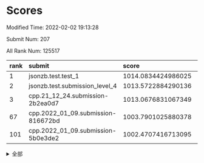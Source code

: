 # Scores

Modified Time: 2022-02-02 19:13:28

Submit Num: 207

All Rank Num: 125517

| rank |               submit               |       score        |       sigma        | pk_num |
| :--- | :--------------------------------- | :----------------- | :----------------- | :----- |
| 1    | jsonzb.test.test_1                 | 1014.0834424986025 | 0.8362578561203504 | 2426   |
| 2    | jsonzb.test.submission_level_4     | 1013.5722884290136 | 0.8367093609808373 | 2424   |
| 3    | cpp.21_12_24.submission-2b2ea0d7   | 1013.0676831067349 | 0.7825491367064664 | 2426   |
| 67   | cpp.2022_01_09.submission-816672bd | 1003.7901025880378 | 0.728115093159307  | 2428   |
| 101  | cpp.2022_01_09.submission-5b0e3de2 | 1002.4707416713095 | 0.712577713678265  | 2423   |


<details>
<summary>全部</summary>

| rank |                 submit                 |       score        |       sigma        | pk_num |
| :--- | :------------------------------------- | :----------------- | :----------------- | :----- |
| 1    | jsonzb.test.test_1                     | 1014.0834424986025 | 0.8362578561203504 | 2426   |
| 2    | jsonzb.test.submission_level_4         | 1013.5722884290136 | 0.8367093609808373 | 2424   |
| 3    | cpp.21_12_24.submission-2b2ea0d7       | 1013.0676831067349 | 0.7825491367064664 | 2426   |
| 4    | gobigger.level_3.submission_level_3_27 | 1011.9275294319326 | 0.7919348248489573 | 2425   |
| 5    | gobigger.level_3.submission_level_3_29 | 1011.5582705709302 | 0.7987883994440379 | 2430   |
| 6    | gobigger.level_3.submission_level_3_16 | 1011.4388026600894 | 0.761068570153754  | 2423   |
| 7    | gobigger.level_3.submission_level_3_32 | 1011.1261273758892 | 0.7825448728548967 | 2425   |
| 8    | gobigger.level_3.submission_level_3_49 | 1011.0474670141073 | 0.7830720165183365 | 2426   |
| 9    | gobigger.level_3.submission_level_3_8  | 1011.0412528326649 | 0.7718565003369503 | 2431   |
| 10   | gobigger.level_3.submission_level_3_2  | 1010.8839086853974 | 0.7766145182217522 | 2419   |
| 11   | gobigger.level_3.submission_level_3_28 | 1010.8731211433893 | 0.7531400071586112 | 2428   |
| 12   | gobigger.level_3.submission_level_3_40 | 1010.8565029497522 | 0.7612040753354437 | 2426   |
| 13   | gobigger.level_3.submission_level_3_20 | 1010.764639740926  | 0.7523854173355595 | 2426   |
| 14   | gobigger.level_3.submission_level_3_33 | 1010.6762878837374 | 0.7385888589483595 | 2427   |
| 15   | gobigger.level_3.submission_level_3_35 | 1010.47903183366   | 0.7702688365305874 | 2429   |
| 16   | gobigger.level_3.submission_level_3_39 | 1010.4228381778463 | 0.7516450593231349 | 2425   |
| 17   | gobigger.level_3.submission_level_3_26 | 1010.4216848486134 | 0.7553047752321306 | 2427   |
| 18   | gobigger.level_3.submission_level_3_23 | 1010.3446522519012 | 0.7513704766683588 | 2429   |
| 19   | gobigger.level_3.submission_level_3_0  | 1010.2786986663841 | 0.767599810606593  | 2426   |
| 20   | gobigger.level_3.submission_level_3_46 | 1010.2015905500537 | 0.783298305378733  | 2427   |
| 21   | gobigger.level_3.submission_level_3_41 | 1010.1608614493157 | 0.7809979407811884 | 2421   |
| 22   | gobigger.level_3.submission_level_3_34 | 1010.0985890260741 | 0.7809828612333736 | 2425   |
| 23   | gobigger.level_3.submission_level_3_15 | 1010.0921789785451 | 0.7705778903537489 | 2426   |
| 24   | gobigger.level_3.submission_level_3_24 | 1010.0620665440265 | 0.7631796864045595 | 2427   |
| 25   | gobigger.level_3.submission_level_3_11 | 1009.9683500728635 | 0.7627278693106333 | 2427   |
| 26   | gobigger.level_3.submission_level_3_7  | 1009.9211788701107 | 0.7471256655006079 | 2425   |
| 27   | gobigger.level_3.submission_level_3_47 | 1009.9012124391407 | 0.7530815474225678 | 2431   |
| 28   | gobigger.level_3.submission_level_3_30 | 1009.8734966998101 | 0.7532146077785887 | 2422   |
| 29   | gobigger.level_3.submission_level_3_22 | 1009.7785791937607 | 0.7584967710214674 | 2421   |
| 30   | gobigger.level_3.submission_level_3_42 | 1009.7656791620083 | 0.7520507372226591 | 2429   |
| 31   | gobigger.level_3.submission_level_3_17 | 1009.7357769994869 | 0.7462186469078618 | 2424   |
| 32   | gobigger.level_3.submission_level_3_13 | 1009.7197124296218 | 0.7618042265580302 | 2424   |
| 33   | gobigger.level_3.submission_level_3_1  | 1009.6884243691292 | 0.7521292977711476 | 2424   |
| 34   | gobigger.level_3.submission_level_3_25 | 1009.6615017840559 | 0.7654040282209698 | 2429   |
| 35   | gobigger.level_3.submission_level_3_31 | 1009.6535556743113 | 0.7501354948267331 | 2428   |
| 36   | gobigger.level_3.submission_level_3_12 | 1009.6056504750927 | 0.7474515333777936 | 2424   |
| 37   | gobigger.level_3.submission_level_3_37 | 1009.551618845177  | 0.754649367760421  | 2423   |
| 38   | gobigger.level_3.submission_level_3_4  | 1009.5507235506701 | 0.7600432750828975 | 2422   |
| 39   | gobigger.level_3.submission_level_3_10 | 1009.4604585239896 | 0.7478074694400082 | 2431   |
| 40   | gobigger.level_3.submission_level_3_3  | 1009.4011285968851 | 0.7459887155485884 | 2425   |
| 41   | gobigger.level_3.submission_level_3_38 | 1009.3219535809772 | 0.7578339564049209 | 2421   |
| 42   | gobigger.level_3.submission_level_3_45 | 1009.3218684929319 | 0.7632381384273157 | 2430   |
| 43   | gobigger.level_3.submission_level_3_43 | 1009.2141797131158 | 0.7648892462772964 | 2431   |
| 44   | gobigger.level_3.submission_level_3_5  | 1009.1863727603969 | 0.7773007104512457 | 2423   |
| 45   | gobigger.level_3.submission_level_3_14 | 1009.1796805616959 | 0.7451647394635258 | 2426   |
| 46   | gobigger.level_3.submission_level_3_6  | 1009.173379595971  | 0.753577931017867  | 2428   |
| 47   | gobigger.level_3.submission_level_3_19 | 1009.1720003227541 | 0.7368973319448521 | 2422   |
| 48   | gobigger.level_3.submission_level_3_44 | 1009.0352714674691 | 0.7431707999849959 | 2423   |
| 49   | gobigger.level_3.submission_level_3_9  | 1008.9866006009427 | 0.7605675736555711 | 2425   |
| 50   | gobigger.level_3.submission_level_3_36 | 1008.9392415635008 | 0.7531990673070842 | 2428   |
| 51   | gobigger.level_3.submission_level_3_18 | 1008.7570618045157 | 0.7526669296099782 | 2429   |
| 52   | gobigger.level_3.submission_level_3_48 | 1008.6751470024952 | 0.7326551497892729 | 2426   |
| 53   | gobigger.level_3.submission_level_3_21 | 1008.2724255890627 | 0.7367209682025282 | 2429   |
| 54   | gobigger.level_1.submission_level_1_31 | 1004.4719594148689 | 0.7130649095419623 | 2424   |
| 55   | gobigger.level_1.submission_level_1_46 | 1004.3954872913641 | 0.722626053396055  | 2426   |
| 56   | gobigger.level_1.submission_level_1_10 | 1004.3240582606371 | 0.7289765074342204 | 2426   |
| 57   | gobigger.level_1.submission_level_1_23 | 1004.186863642237  | 0.7091828458460696 | 2423   |
| 58   | gobigger.level_1.submission_level_1_12 | 1004.1728274747298 | 0.7299544969060091 | 2423   |
| 59   | gobigger.level_1.submission_level_1_4  | 1004.168279131458  | 0.7236865296255806 | 2424   |
| 60   | gobigger.level_1.submission_level_1_5  | 1004.1597921295058 | 0.7218638408841465 | 2423   |
| 61   | gobigger.level_1.submission_level_1_25 | 1004.03136206338   | 0.7046001444407657 | 2423   |
| 62   | gobigger.level_1.submission_level_1_41 | 1004.0310102947678 | 0.716349388438326  | 2425   |
| 63   | gobigger.level_1.submission_level_1_16 | 1004.0169825619397 | 0.7180275075358455 | 2424   |
| 64   | gobigger.level_1.submission_level_1_29 | 1003.941018977716  | 0.7220457113953457 | 2430   |
| 65   | gobigger.level_1.submission_level_1_28 | 1003.914639670705  | 0.7171721730693832 | 2423   |
| 66   | gobigger.level_1.submission_level_1_13 | 1003.8619562589821 | 0.7369021315855238 | 2419   |
| 67   | cpp.2022_01_09.submission-816672bd     | 1003.7901025880378 | 0.728115093159307  | 2428   |
| 68   | gobigger.level_1.submission_level_1_38 | 1003.7824575320104 | 0.7087028841643747 | 2428   |
| 69   | gobigger.level_1.submission_level_1_20 | 1003.7599847602477 | 0.7234340570840108 | 2426   |
| 70   | gobigger.level_1.submission_level_1_22 | 1003.724700232946  | 0.725307541127765  | 2428   |
| 71   | gobigger.level_1.submission_level_1_40 | 1003.6579107750356 | 0.7133732787103696 | 2428   |
| 72   | gobigger.level_1.submission_level_1_19 | 1003.6175248314231 | 0.7330263305561258 | 2424   |
| 73   | gobigger.level_1.submission_level_1_36 | 1003.6153877839716 | 0.7151137020186021 | 2427   |
| 74   | gobigger.level_1.submission_level_1_34 | 1003.5695489225336 | 0.7130961493010282 | 2431   |
| 75   | gobigger.level_1.submission_level_1_42 | 1003.5508137775348 | 0.7090566182813002 | 2429   |
| 76   | gobigger.level_1.submission_level_1_15 | 1003.4880765268227 | 0.7192949511437728 | 2421   |
| 77   | gobigger.level_1.submission_level_1_9  | 1003.4548886820596 | 0.7164529088838134 | 2424   |
| 78   | gobigger.level_1.submission_level_1_24 | 1003.4540887319696 | 0.7175691454945082 | 2426   |
| 79   | gobigger.level_1.submission_level_1_26 | 1003.4361121514278 | 0.7183333648123217 | 2425   |
| 80   | gobigger.level_1.submission_level_1_43 | 1003.426127916225  | 0.7160787220005946 | 2422   |
| 81   | gobigger.level_1.submission_level_1_49 | 1003.4083036093073 | 0.7232401616130394 | 2425   |
| 82   | gobigger.level_1.submission_level_1_48 | 1003.3778951759506 | 0.724320639697055  | 2427   |
| 83   | gobigger.level_1.submission_level_1_17 | 1003.3469400404886 | 0.715071895989496  | 2427   |
| 84   | gobigger.level_1.submission_level_1_30 | 1003.3300693181473 | 0.7173594937925009 | 2420   |
| 85   | gobigger.level_1.submission_level_1_21 | 1003.3076082531916 | 0.7232098780318788 | 2427   |
| 86   | gobigger.level_1.submission_level_1_0  | 1003.2816786854775 | 0.7201029386659317 | 2425   |
| 87   | gobigger.level_1.submission_level_1_39 | 1003.2303081781995 | 0.7086730314370687 | 2426   |
| 88   | gobigger.level_1.submission_level_1_44 | 1003.1058315621467 | 0.7122223433376756 | 2425   |
| 89   | gobigger.level_1.submission_level_1_32 | 1003.05316336806   | 0.7120338965049982 | 2429   |
| 90   | gobigger.level_1.submission_level_1_14 | 1003.0513806998309 | 0.7291310956302366 | 2424   |
| 91   | gobigger.level_1.submission_level_1_18 | 1003.006560229181  | 0.7119617022377732 | 2426   |
| 92   | gobigger.level_1.submission_level_1_1  | 1002.8882910833187 | 0.7116775017005341 | 2426   |
| 93   | gobigger.level_1.submission_level_1_27 | 1002.865727922763  | 0.709089461282802  | 2431   |
| 94   | gobigger.level_1.submission_level_1_47 | 1002.8567815821526 | 0.729806305273655  | 2420   |
| 95   | gobigger.level_1.submission_level_1_45 | 1002.7635626428234 | 0.7231722929517905 | 2423   |
| 96   | gobigger.level_1.submission_level_1_7  | 1002.7538581342776 | 0.7108292702046461 | 2427   |
| 97   | gobigger.level_1.submission_level_1_3  | 1002.5988645205543 | 0.7169681137529977 | 2431   |
| 98   | gobigger.level_1.submission_level_1_11 | 1002.5580588009234 | 0.7129993370523691 | 2425   |
| 99   | gobigger.level_1.submission_level_1_37 | 1002.511258383022  | 0.7227192111877732 | 2423   |
| 100  | gobigger.level_1.submission_level_1_6  | 1002.4779334703891 | 0.7132990552046905 | 2425   |
| 101  | cpp.2022_01_09.submission-5b0e3de2     | 1002.4707416713095 | 0.712577713678265  | 2423   |
| 102  | gobigger.level_1.submission_level_1_2  | 1002.421457258544  | 0.7092772804102606 | 2428   |
| 103  | gobigger.level_1.submission_level_1_8  | 1001.9513169017921 | 0.7129469332568423 | 2422   |
| 104  | gobigger.level_1.submission_level_1_35 | 1001.6517663136271 | 0.7089071962511465 | 2425   |
| 105  | gobigger.level_1.submission_level_1_33 | 1000.9928544100873 | 0.7259623881908166 | 2426   |
| 106  | gobigger.random.submission_random_22   | 998.1287322424291  | 0.7100978815946304 | 2424   |
| 107  | gobigger.random.submission_random_12   | 997.7059644458272  | 0.7103607031660415 | 2425   |
| 108  | gobigger.random.submission_random_32   | 996.9470552087472  | 0.7090741475088292 | 2427   |
| 109  | gobigger.random.submission_random_19   | 996.8482430930267  | 0.7045100845681025 | 2423   |
| 110  | gobigger.random.submission_random_23   | 996.6945633029218  | 0.7136001840251205 | 2422   |
| 111  | gobigger.random.submission_random_28   | 996.6740527257876  | 0.7125681686108019 | 2423   |
| 112  | gobigger.random.submission_random_1    | 996.6619643187801  | 0.6969550585889869 | 2422   |
| 113  | gobigger.random.submission_random_6    | 996.5766761183309  | 0.7028164641379077 | 2423   |
| 114  | gobigger.random.submission_random_41   | 996.5582954896188  | 0.7137692021939698 | 2427   |
| 115  | gobigger.random.submission_random_25   | 996.5392831922239  | 0.7007211113163184 | 2426   |
| 116  | gobigger.random.submission_random_48   | 996.3706810080561  | 0.7036183147116322 | 2420   |
| 117  | gobigger.random.submission_random_21   | 996.3647376045819  | 0.7111517405766856 | 2429   |
| 118  | gobigger.random.submission_random_31   | 996.3343422987504  | 0.711021875454142  | 2428   |
| 119  | gobigger.random.submission_random_16   | 996.3152837556847  | 0.7192027926188712 | 2430   |
| 120  | gobigger.random.submission_random_36   | 996.3027593783318  | 0.7010353609473882 | 2420   |
| 121  | gobigger.random.submission_random_24   | 996.2969515009     | 0.7076381541323057 | 2425   |
| 122  | gobigger.random.submission_random_9    | 996.2249773232224  | 0.7028248520663943 | 2423   |
| 123  | gobigger.random.submission_random_49   | 996.2137917239947  | 0.700040593226044  | 2428   |
| 124  | gobigger.random.submission_random_46   | 996.1841757893504  | 0.7116531446599297 | 2429   |
| 125  | gobigger.random.submission_random_29   | 996.1651333094702  | 0.7135285684490663 | 2425   |
| 126  | gobigger.random.submission_random_40   | 996.1166042994894  | 0.7167277352752816 | 2429   |
| 127  | gobigger.random.submission_random_30   | 996.0893589294052  | 0.7222457319204794 | 2428   |
| 128  | gobigger.random.submission_random_42   | 996.0650364885848  | 0.724330597920972  | 2426   |
| 129  | gobigger.random.submission_random_27   | 995.995370669364   | 0.7117690592088493 | 2421   |
| 130  | gobigger.random.submission_random_44   | 995.8435706914635  | 0.7207309702784881 | 2426   |
| 131  | gobigger.random.submission_random_11   | 995.83811507945    | 0.7075843243450167 | 2430   |
| 132  | gobigger.random.submission_random_10   | 995.7804839343221  | 0.7182736917482985 | 2418   |
| 133  | gobigger.random.submission_random_39   | 995.7325626485867  | 0.7155258246274382 | 2428   |
| 134  | gobigger.random.submission_random_47   | 995.6602340600962  | 0.7060649400481498 | 2431   |
| 135  | gobigger.random.submission_random_34   | 995.6599316566162  | 0.7252735934019626 | 2423   |
| 136  | gobigger.random.submission_random_18   | 995.6548218078933  | 0.7049925739853915 | 2419   |
| 137  | gobigger.random.submission_random_15   | 995.6421619512802  | 0.7188645386471424 | 2424   |
| 138  | gobigger.random.submission_random_38   | 995.6150173691547  | 0.7112369810973228 | 2430   |
| 139  | gobigger.random.submission_random_45   | 995.5600341537171  | 0.7003044397368364 | 2430   |
| 140  | gobigger.random.submission_random_8    | 995.5031173540003  | 0.7087303853427859 | 2422   |
| 141  | gobigger.random.submission_random_4    | 995.4820852885852  | 0.7225353827752579 | 2426   |
| 142  | gobigger.random.submission_random_17   | 995.4722993588745  | 0.7136195623284656 | 2424   |
| 143  | gobigger.random.submission_random_5    | 995.3902139459476  | 0.706891998841692  | 2423   |
| 144  | gobigger.random.submission_random_13   | 995.3588935346443  | 0.7093735140984052 | 2429   |
| 145  | gobigger.random.submission_random_26   | 995.3314857401543  | 0.7107250038963983 | 2418   |
| 146  | gobigger.random.submission_random_37   | 995.2543379646409  | 0.7100520968735264 | 2425   |
| 147  | gobigger.random.submission_random_7    | 995.2104564479943  | 0.7034421524541781 | 2424   |
| 148  | gobigger.random.submission_random_43   | 995.1809305522364  | 0.7168380813445353 | 2421   |
| 149  | gobigger.random.submission_random_3    | 995.1731945876624  | 0.7141773411670352 | 2429   |
| 150  | gobigger.random.submission_random_2    | 995.054787996319   | 0.7128381995423078 | 2424   |
| 151  | gobigger.random.submission_random_33   | 994.7991915301576  | 0.7108331204619187 | 2423   |
| 152  | gobigger.random.submission_random_35   | 994.6372812873484  | 0.723938030759783  | 2425   |
| 153  | gobigger.random.submission_random_20   | 994.625353205594   | 0.7243447586325723 | 2425   |
| 154  | gobigger.random.submission_random_14   | 994.4787530612873  | 0.7161861040539316 | 2426   |
| 155  | gobigger.level_2.submission_level_2_34 | 993.8246158441555  | 0.7364262156040492 | 2433   |
| 156  | gobigger.random.submission_random_0    | 993.7810839311531  | 0.7162540916704013 | 2421   |
| 157  | gobigger.level_2.submission_level_2_1  | 993.6805287232693  | 0.7200481724425022 | 2423   |
| 158  | gobigger.level_2.submission_level_2_19 | 993.5219549071471  | 0.7421348207328516 | 2426   |
| 159  | gobigger.level_2.submission_level_2_11 | 993.2800518856097  | 0.7541253599180916 | 2426   |
| 160  | gobigger.level_2.submission_level_2_40 | 993.2497607379727  | 0.7188090932430417 | 2418   |
| 161  | gobigger.level_2.submission_level_2_31 | 993.0830072771388  | 0.727063409469129  | 2428   |
| 162  | gobigger.level_2.submission_level_2_39 | 993.0299073755914  | 0.7363619360574265 | 2427   |
| 163  | gobigger.level_2.submission_level_2_20 | 993.000500162324   | 0.7457340863139815 | 2426   |
| 164  | gobigger.level_2.submission_level_2_2  | 992.9090791879659  | 0.7373306453849415 | 2423   |
| 165  | gobigger.level_2.submission_level_2_37 | 992.8938296378371  | 0.7440855025914059 | 2427   |
| 166  | gobigger.level_2.submission_level_2_23 | 992.719244387481   | 0.7374420532528748 | 2422   |
| 167  | gobigger.level_2.submission_level_2_21 | 992.7131201236178  | 0.741983907894829  | 2424   |
| 168  | gobigger.level_2.submission_level_2_28 | 992.6863755109879  | 0.7549900994547901 | 2423   |
| 169  | gobigger.level_2.submission_level_2_36 | 992.6809158148438  | 0.7353693261996486 | 2429   |
| 170  | gobigger.level_2.submission_level_2_13 | 992.5956310949729  | 0.7424200668661625 | 2427   |
| 171  | gobigger.level_2.submission_level_2_6  | 992.5690629692415  | 0.7293507323038586 | 2426   |
| 172  | gobigger.level_2.submission_level_2_10 | 992.5532512160006  | 0.7476838344619275 | 2429   |
| 173  | gobigger.level_2.submission_level_2_16 | 992.4610715609791  | 0.7434269110358966 | 2424   |
| 174  | gobigger.level_2.submission_level_2_3  | 992.2899249992878  | 0.7320479826540095 | 2428   |
| 175  | gobigger.level_2.submission_level_2_41 | 992.1460862903463  | 0.7268086358089574 | 2426   |
| 176  | gobigger.level_2.submission_level_2_0  | 992.1348710927056  | 0.7569047663557881 | 2427   |
| 177  | gobigger.level_2.submission_level_2_22 | 992.0836135896828  | 0.7376965568182631 | 2426   |
| 178  | gobigger.level_2.submission_level_2_49 | 992.0310262566142  | 0.7382110078504653 | 2421   |
| 179  | gobigger.level_2.submission_level_2_26 | 991.989790671452   | 0.7330384074081435 | 2427   |
| 180  | gobigger.level_2.submission_level_2_29 | 991.9872734215645  | 0.7608217956961217 | 2425   |
| 181  | gobigger.level_2.submission_level_2_8  | 991.9791681116511  | 0.7429498440894563 | 2429   |
| 182  | gobigger.level_2.submission_level_2_27 | 991.8961408483109  | 0.7564681803025681 | 2425   |
| 183  | gobigger.level_2.submission_level_2_48 | 991.8482264810195  | 0.7356386443409458 | 2428   |
| 184  | gobigger.level_2.submission_level_2_7  | 991.8074416898817  | 0.7380677269682031 | 2425   |
| 185  | gobigger.level_2.submission_level_2_38 | 991.77744602678    | 0.7468458893240274 | 2426   |
| 186  | gobigger.level_2.submission_level_2_30 | 991.7513655279685  | 0.7572531964218855 | 2425   |
| 187  | gobigger.level_2.submission_level_2_15 | 991.6962558982808  | 0.752850406743215  | 2426   |
| 188  | gobigger.level_2.submission_level_2_17 | 991.6732500303583  | 0.733553438671217  | 2421   |
| 189  | gobigger.level_2.submission_level_2_35 | 991.6473355736663  | 0.7463549084072014 | 2419   |
| 190  | gobigger.level_2.submission_level_2_14 | 991.5782077456689  | 0.7319984883072982 | 2420   |
| 191  | gobigger.level_2.submission_level_2_12 | 991.5247807606135  | 0.756435221096017  | 2430   |
| 192  | gobigger.level_2.submission_level_2_24 | 991.4684833333317  | 0.7467488049164538 | 2426   |
| 193  | gobigger.level_2.submission_level_2_25 | 991.4491775004293  | 0.7553676261478541 | 2424   |
| 194  | gobigger.level_2.submission_level_2_32 | 991.3111356530623  | 0.7602570420117507 | 2429   |
| 195  | gobigger.level_2.submission_level_2_45 | 991.21620023193    | 0.7499975730359777 | 2431   |
| 196  | gobigger.level_2.submission_level_2_46 | 991.2047447631498  | 0.7473838122895654 | 2422   |
| 197  | gobigger.level_2.submission_level_2_5  | 990.963760630549   | 0.7527216957021984 | 2428   |
| 198  | gobigger.level_2.submission_level_2_4  | 990.9021292222227  | 0.7687272955017705 | 2425   |
| 199  | gobigger.level_2.submission_level_2_33 | 990.8407201986302  | 0.7488447085906605 | 2424   |
| 200  | gobigger.level_2.submission_level_2_42 | 990.7990468308917  | 0.7484303586604609 | 2423   |
| 201  | gobigger.level_2.submission_level_2_18 | 990.7813299866204  | 0.7614659522054128 | 2424   |
| 202  | gobigger.level_2.submission_level_2_47 | 990.5126438957807  | 0.7590417305208105 | 2427   |
| 203  | gobigger.level_2.submission_level_2_44 | 990.3692097550985  | 0.784885910357337  | 2423   |
| 204  | gobigger.level_2.submission_level_2_43 | 990.2919342667718  | 0.789655686543615  | 2431   |
| 205  | gobigger.level_2.submission_level_2_9  | 989.9739684984504  | 0.7649389839328584 | 2423   |
| 206  | gobigger.none.submission_none_0        | 976.4880745526775  | 1.4362738577067087 | 2426   |
| 207  | gobigger.none.submission_none_1        | 976.3074828830067  | 1.3806849321653312 | 2433   |

</details>